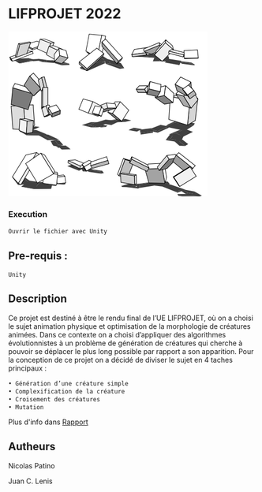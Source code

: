 # LIFPROJET 2022

![screen](https://github.com/LordTibu/Algorithme-evol-projet/blob/main/Images/for.png?raw=true)

### Execution

```
Ouvrir le fichier avec Unity
```

## Pre-requis :
   ```
  Unity
   ```
## Description 

Ce projet est destiné à être le rendu final de l’UE LIFPROJET, où on a choisi le sujet
animation physique et optimisation de la morphologie de créatures animées.
Dans ce contexte on a choisi d’appliquer des algorithmes évolutionnistes à un problème
de génération de créatures qui cherche à pouvoir se déplacer le plus long possible par
rapport a son apparition. Pour la conception de ce projet on a décidé de diviser le sujet
en 4 taches principaux :
```
• Génération d’une créature simple
• Complexification de la créature
• Croisement des créatures
• Mutation
```
Plus d'info dans [Rapport](https://github.com/LordTibu/Algorithme-evol-projet/blob/main/Rapport.pdf)

## Autheurs
Nicolas Patino

Juan C. Lenis
